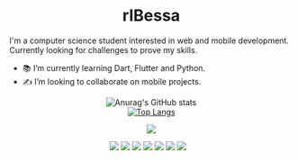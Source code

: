 <h1 align="center"> rlBessa </h1>


I'm a computer science student interested in web and mobile development. Currently looking for challenges to prove my skills.
- 📚 I’m currently learning Dart, Flutter and Python.
- ✍️ I’m looking to collaborate on mobile projects.


 <div align="center">
  
![Anurag's GitHub stats](https://github-readme-stats.vercel.app/api?username=rlbessa&show_icons=true&theme=tokyonight)     
 [![Top Langs](https://github-readme-stats.vercel.app/api/top-langs/?username=rlbessa&theme=tokyonight&layout=compact)](https://github.com/rlbessa/github-readme-stats)

 </div>
  
 <div align="center">
  
[<img src="https://img.shields.io/badge/LinkedIn-%230077B5.svg?&style=for-the-badge&logo=linkedin&logoColor=white" />](https://www.linkedin.com/in/rlbessa/) 

</div>



 <div align="center">
  <img src="https://img.shields.io/badge/C-00599C?style=for-the-badge&logo=c&logoColor=white" />
  <img src="https://img.shields.io/badge/CSS3-1572B6?style=for-the-badge&logo=css3&logoColor=white" />
  <img src="https://img.shields.io/badge/Dart-0175C2?style=for-the-badge&logo=dart&logoColor=white" />
  <img src="https://img.shields.io/badge/HTML5-E34F26?style=for-the-badge&logo=html5&logoColor=white" />
  <img src="https://img.shields.io/badge/Java-ED8B00?style=for-the-badge&logo=java&logoColor=white" />
  <img src="https://img.shields.io/badge/LaTeX-47A141?style=for-the-badge&logo=LaTeX&logoColor=white" />
  <img src="https://img.shields.io/badge/Python-FFD43B?logo=python&logoColor=blue" />
  <img src="" />
  <img src="" />
  <img src="" />

</div>
